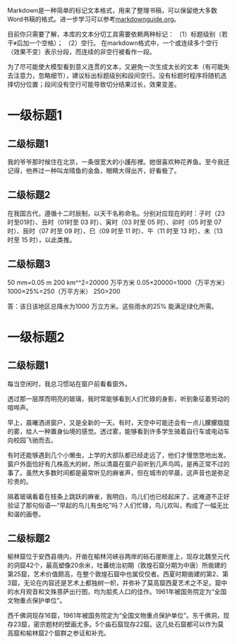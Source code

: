 Markdown是一种简单的标记文本格式，用来了整理书稿，可以保留绝大多数Word书稿的格式。进一步学习可以参考[markdownguide.org](https://www.markdownguide.org/)。

目前你只需要了解，本库的文本分切工具需要依赖两种标记：
（1）标题级别（若干`#`后加一个空格）；
（2）空行。
在markdown格式中，一个或连续多个空行（效果不变）表示分段，而连续的非空行被看作一段。

为了尽可能使大模型看到意义连贯的文本，又避免一次生成太长的文本（有可能失去注意力，忽略细节），建议标出标题级别和段间空行。没有标题时程序将随机选择切分位置；段间没有空行可能导致切分结果过长，效果变差。

# 一级标题1

## 二级标题1

我的爷爷那时候住在北京，一条很宽大的小護彤裡。她很喜欢种花养鱼。至今我还记得，他养过一种叫龙晴鱼的金鱼，眼睛大得出齐，好看极了。


## 二级标题2

在我国古代，遵循十二时辰制，以天干名称命名。分别对应现在的时：子时（23时至01时）、丑时（01时至 03 时）、寅时（03 时至 05 时）、卯时（05 时至 07 时）、辰时（07 时至 09 时）、巳（09 时至 11 时）、午（11 时至 13 时）、未（13 时至 15 时），以此类推。


## 二级标题3

50 mm=0.05 m     200 km^^2=20000 万平方米
0.05×20000=1000（万平方米）
1000×25%=250（万平方米）
250>200

答：该日该地区总降水为1000 万立方米。这些雨水的25% 能满足绿化所需。

# 一级标题2

## 二级标题1

每当空闲时，我总习惯站在窗户前看看窗外。

透过那一层厚而明亮的玻璃，我时常能够看到人们忙碌的身影，听到象征着劳动的喧哗声。

早上，晨曦洒进窗户，又是全新的一天。有时，天空中可能还会有一点儿朦朦胧胧的雾，给人一种置身仙境的感觉。透过雾，能够看到许多学生骑着自行车或电动车向校园飞驰而去。

有时还能够遇到几个小懒虫，上学的大部队都已经走远了，他们才慢悠悠地出发。窗户外面恰好有几株高大的树，所以清晨在窗户前听到几声鸟鸣，是再正常不过的事了。虽然大多数时间都是最常听见的麻雀声，但在城市的早晨，这声音也是弥足珍贵的。

隔着玻璃看着在枝条上跳跃的麻雀，我明白，鸟儿们也已经起床了，这难道不正好验证了那句俗语—“早起的鸟儿有虫吃”吗？人们忙碌，鸟儿欢叫，构成了一幅无比和谐的画卷。


## 二级标题2

榆林窟位于安西县境内，开凿在榆林河峡谷两岸的砾石崖断崖上，现存北魏至元代的洞窟42个，最高塑像20余米，吐蕃统治初期（敦煌石窟分期为中唐）所凿建的第25窟，艺术价值颇高，在整个敦煌石窟中也属佼佼者。西夏时期凿建的第2、第3窟，无论在内容还是艺术上都独树一帜，并弥补了莫高窟西夏艺术之不足。窟中的水月观音和文殊菩萨出行图，均为脍炙人口的佳作。1961年被国务院定为“全国文物重点保护单位”。

西千佛洞现存16窟，1961年被国务院定为“全国文物重点保护单位”。东千佛洞，现存23窟，密宗题材的壁画尤多。5个庙石窟现存22窟。这几处石窟都可以作为莫高窟和榆林窟2个窟群之参证和补充。
